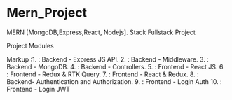 # Mern_Project
MERN  [MongoDB,Express,React, Nodejs]. Stack Fullstack Project

Project Modules

Markup :1. : Backend - Express JS API.
        2. : Backend - Middleware.
        3. : Backend - MongoDB.
        4. : Backend - Controllers.
        5. : Frontend - React JS.
        6. : Frontend - Redux & RTK Query.
        7. : Frontend - React & Redux.
        8. : Backend- Authentication and Authorization.
        9. : Frontend - Login Auth
        10. : Frontend - Login JWT
